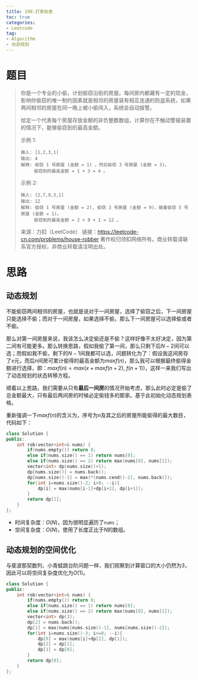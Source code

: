 ```yaml
---
title: 198.打家劫舍
toc: true
categories:
- Leetcode
tag: 
- Algorithm
- 动态规划
---
```




# 题目

> 你是一个专业的小偷，计划偷窃沿街的房屋。每间房内都藏有一定的现金，影响你偷窃的唯一制约因素就是相邻的房屋装有相互连通的防盗系统，如果两间相邻的房屋在同一晚上被小偷闯入，系统会自动报警。
>
> 给定一个代表每个房屋存放金额的非负整数数组，计算你在不触动警报装置的情况下，能够偷窃到的最高金额。
>
> 示例 1:
>
> ```
> 输入: [1,2,3,1]
> 输出: 4
> 解释: 偷窃 1 号房屋 (金额 = 1) ，然后偷窃 3 号房屋 (金额 = 3)。
>      偷窃到的最高金额 = 1 + 3 = 4 。
> ```
>
>
> 示例 2:
>
> ```
> 输入: [2,7,9,3,1]
> 输出: 12
> 解释: 偷窃 1 号房屋 (金额 = 2), 偷窃 3 号房屋 (金额 = 9)，接着偷窃 5 号房屋 (金额 = 1)。
>      偷窃到的最高金额 = 2 + 9 + 1 = 12 。
> ```
>
> 来源：力扣（LeetCode）
> 链接：https://leetcode-cn.com/problems/house-robber
> 著作权归领扣网络所有。商业转载请联系官方授权，非商业转载请注明出处。

<!--more-->

# 思路

## 动态规划

不能偷窃两间相邻的房屋，也就是说对于一间房屋，选择了偷窃之后，下一间房屋只能选择不偷；而对于一间房屋，如果选择不偷，那么下一间房屋可以选择偷或者不偷。

那么对第一间房屋来说，我该怎么决定偷还是不偷？这样好像不太好决定，因为第二间有可能更多。那么转换思路，假如我偷了第一间，那么只剩下后$N-2$间可以选；而假如我不偷，剩下的$N-1$间我都可以选，问题转化为了：假设我这间房存了$x$元，而后$n$间房可累计偷得的最高金额为$maxf(n)$，那么我可以根据最终偷得金额进行选择，即：$maxf(n)=max(x+maxf(n+2),~f(n+1))$，这样一来我们写出了动态规划的状态转移方程。

顺着以上思路，我们需要从只有**最后一间房**的情况开始考虑，那么此时必定是偷了总金额最大，只有最后两间房的时候必定偷钱多的那家。基于此初始化动态规划表格。

重新强调一下$maxf(n)$的含义为，序号为$n$及其之后的房屋所能偷得的最大数目，代码如下：

```c++
class Solution {
public:
    int rob(vector<int>& nums) {
        if(nums.empty()) return 0;
        else if(nums.size() == 1) return nums[0];
        else if(nums.size() == 2) return max(nums[0], nums[1]);
        vector<int> dp(nums.size()+1);
        dp[nums.size()] = nums.back();
        dp[nums.size()-1] = max(*(nums.cend()-2), nums.back());
        for(int i=nums.size()-2; i>0; --i){
            dp[i] = max(nums[i-1]+dp[i+2], dp[i+1]);
        }
        return dp[1];
    }
};
```

- 时间复杂度：$O(N)$，因为很明显遍历了`nums`；
- 空间复杂度：$O(N)$，使用了长度正比于$N$的数组。

## 动态规划的空间优化

与斐波那契数列、小青蛙跳台阶问题一样，我们观察到计算窗口的大小仍然为3，因此可以将空间复杂度优化为$O(1)$。

```C++
class Solution {
public:
    int rob(vector<int>& nums) {
        if(nums.empty()) return 0;
        else if(nums.size() == 1) return nums[0];
        else if(nums.size() == 2) return max(nums[0], nums[1]);
        vector<int> dp(3);
        dp[2] = nums.back();
        dp[1] = max(nums[nums.size()-1], nums[nums.size()-2]);
        for(int i=nums.size()-3; i>=0; --i){
            dp[0] = max(nums[i]+dp[2], dp[1]);
            dp[2] = dp[1];
            dp[1] = dp[0];
        }
        return dp[0];
    }
};
```

